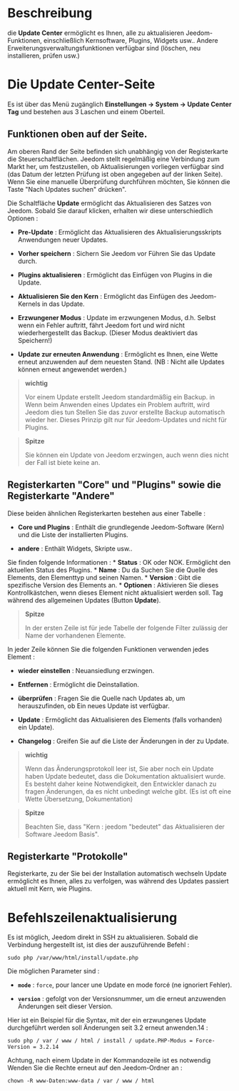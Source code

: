 Beschreibung 
===========

die **Update Center** ermöglicht es Ihnen, alle zu aktualisieren
Jeedom-Funktionen, einschließlich Kernsoftware,
Plugins, Widgets usw.. Andere Erweiterungsverwaltungsfunktionen
verfügbar sind (löschen, neu installieren, prüfen usw.)

Die Update Center-Seite 
================================

Es ist über das Menü zugänglich **Einstellungen → System → Update Center
Tag** und bestehen aus 3 Laschen und einem Oberteil.

Funktionen oben auf der Seite. 
---------------------------------

Am oberen Rand der Seite befinden sich unabhängig von der Registerkarte die Steuerschaltflächen. 
Jeedom stellt regelmäßig eine Verbindung zum Markt her, um festzustellen, ob Aktualisierungen vorliegen
verfügbar sind (das Datum der letzten Prüfung ist oben angegeben
auf der linken Seite). Wenn Sie eine manuelle Überprüfung durchführen möchten,
Sie können die Taste "Nach Updates suchen" drücken".

Die Schaltfläche **Update** ermöglicht das Aktualisieren des Satzes von
Jeedom. Sobald Sie darauf klicken, erhalten wir diese unterschiedlich
Optionen :
-   **Pre-Update** : Ermöglicht das Aktualisieren des Aktualisierungsskripts
    Anwendungen neuer Updates.

-   **Vorher speichern** : Sichern Sie Jeedom vor
    Führen Sie das Update durch.

-   **Plugins aktualisieren** : Ermöglicht das Einfügen von Plugins in die
    Update.

-   **Aktualisieren Sie den Kern** : Ermöglicht das Einfügen des Jeedom-Kernels in
    das Update.

-   **Erzwungener Modus** : Update im erzwungenen Modus, d.h.
    Selbst wenn ein Fehler auftritt, fährt Jeedom fort und wird nicht wiederhergestellt
    das Backup. (Dieser Modus deaktiviert das Speichern!)

-   **Update zur erneuten Anwendung** : Ermöglicht es Ihnen, eine Wette erneut anzuwenden
    auf dem neuesten Stand. (NB : Nicht alle Updates können erneut angewendet werden.)

> **wichtig**
>
> Vor einem Update erstellt Jeedom standardmäßig ein Backup. in
> Wenn beim Anwenden eines Updates ein Problem auftritt, wird Jeedom dies tun
> Stellen Sie das zuvor erstellte Backup automatisch wieder her. Dieses Prinzip
> gilt nur für Jeedom-Updates und nicht für Plugins.

> **Spitze**
>
> Sie können ein Update von Jeedom erzwingen, auch wenn dies nicht der Fall ist
> biete keine an.

Registerkarten &quot;Core&quot; und &quot;Plugins&quot; sowie die Registerkarte &quot;Andere&quot;
------------------------------------------

Diese beiden ähnlichen Registerkarten bestehen aus einer Tabelle :

-   **Core und Plugins** : Enthält die grundlegende Jeedom-Software (Kern) und die
    Liste der installierten Plugins.

-   **andere** : Enthält Widgets, Skripte usw..

Sie finden folgende Informationen : \* **Status** : OK oder NOK.
Ermöglicht den aktuellen Status des Plugins. \* **Name** : Du da
Suchen Sie die Quelle des Elements, den Elementtyp und seinen Namen. \*
**Version** : Gibt die spezifische Version des Elements an. \* **Optionen** :
Aktivieren Sie dieses Kontrollkästchen, wenn dieses Element nicht aktualisiert werden soll.
Tag während des allgemeinen Updates (Button **Update**).

> **Spitze**
>
> In der ersten Zeile ist für jede Tabelle der folgende Filter zulässig
> der Name der vorhandenen Elemente.

In jeder Zeile können Sie die folgenden Funktionen verwenden
jedes Element :

-   **wieder einstellen** : Neuansiedlung erzwingen.

-   **Entfernen** : Ermöglicht die Deinstallation.

-   **überprüfen** : Fragen Sie die Quelle nach Updates ab, um herauszufinden, ob
    Ein neues Update ist verfügbar.

-   **Update** : Ermöglicht das Aktualisieren des Elements (falls vorhanden)
    ein Update).

-   **Changelog** : Greifen Sie auf die Liste der Änderungen in der zu
    Update.

> **wichtig**
>
> Wenn das Änderungsprotokoll leer ist, Sie aber noch ein Update haben
> Update bedeutet, dass die Dokumentation aktualisiert wurde.
> Es besteht daher keine Notwendigkeit, den Entwickler danach zu fragen
> Änderungen, da es nicht unbedingt welche gibt. (Es ist oft eine Wette
> Übersetzung, Dokumentation)

> **Spitze**
>
> Beachten Sie, dass &quot;Kern : jeedom &quot;bedeutet&quot; das Aktualisieren der Software
> Jeedom Basis".

Registerkarte &quot;Protokolle&quot;
-----------

Registerkarte, zu der Sie bei der Installation automatisch wechseln
Update ermöglicht es Ihnen, alles zu verfolgen, was während des Updates passiert
aktuell mit Kern, wie Plugins.


Befehlszeilenaktualisierung 
================================

Es ist möglich, Jeedom direkt in SSH zu aktualisieren.
Sobald die Verbindung hergestellt ist, ist dies der auszuführende Befehl :

    sudo php /var/www/html/install/update.php

Die möglichen Parameter sind :

-   **`mode`** : `force`, pour lancer une Update en mode forcé (ne
    ignoriert Fehler).

-   **`version`** : gefolgt von der Versionsnummer, um die erneut anzuwenden
    Änderungen seit dieser Version.

Hier ist ein Beispiel für die Syntax, mit der ein erzwungenes Update durchgeführt werden soll
Änderungen seit 3.2 erneut anwenden.14 :

    sudo php / var / www / html / install / update.PHP-Modus = Force-Version = 3.2.14

Achtung, nach einem Update in der Kommandozeile ist es notwendig
Wenden Sie die Rechte erneut auf den Jeedom-Ordner an :

    chown -R www-Daten:www-data / var / www / html
